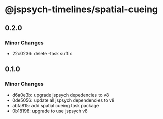 # @jspsych-timelines/spatial-cueing

## 0.2.0

### Minor Changes

- 22c0236: delete -task suffix

## 0.1.0

### Minor Changes

- d6a0e3b: upgrade jspsych depedencies to v8
- 0de5056: update all jspsych dependencies to v8
- abfa815: add spatial cueing task package
- 0b18198: upgrade to use jspsych v8
